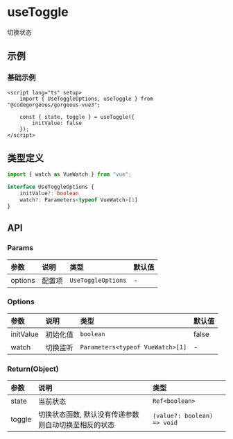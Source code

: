 # useToggle

切换状态

## 示例

### 基础示例

```vue
<script lang="ts" setup>
    import { UseToggleOptions, useToggle } from "@codegorgeous/gorgeous-vue3";

    const { state, toggle } = useToggle({
        initValue: false
    });
</script>
```

## 类型定义

```ts
import { watch as VueWatch } from "vue";

interface UseToggleOptions {
    initValue?: boolean
    watch?: Parameters<typeof VueWatch>[1]
}
```

## API

### Params
| 参数 | 说明 | 类型 | 默认值 |
| :- | :- | :- | :- |
| options | 配置项 | `UseToggleOptions` | - |

### Options
| 参数 | 说明 | 类型 | 默认值 |
| :- | :- | :- | :- |
| initValue | 初始化值 | `boolean` | false |
| watch | 切换监听 | `Parameters<typeof VueWatch>[1]` | - |

### Return(Object)
| 参数 | 说明 | 类型 |
| :- | :- | :- |
| state | 当前状态 | `Ref<boolean>` |
| toggle | 切换状态函数, 默认没有传递参数则自动切换至相反的状态 | `(value?: boolean) => void` |
